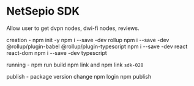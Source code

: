 ﻿# NetSepio SDK
 Allow user to get dvpn nodes, dwi-fi nodes, reviews.

creation - 
npm init -y
npm i --save -dev rollup 
npm i --save -dev @rollup/plugin-babel @rollup/plugin-typescript
npm i --save -dev react react-dom
npm i --save -dev typescript

running - 
npm run build
npm link and npm link `sdk-028`

publish - 
package version change
npm login
npm publish
